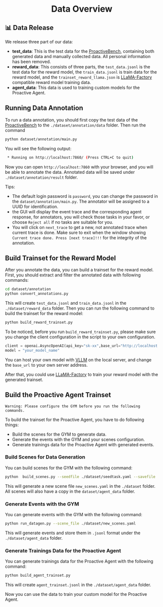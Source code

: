 <div align= "center">
    <h1> Data Overview </h1>
</div>

## 📊 Data Release

We release three part of our data:

- **test_data**: This is the test data for the [ProactiveBench](../eval/README.md), containing both generated data and manually collected data. All personal information has been removed.
- **reward_data**: This consists of three parts, the `test_data.jsonl` is the test data for the reward model, the `train_data.jsonl` is train data for the reward model, and the `trainset_reward_llama.json` is [LLaMA-Factory](https://github.com/hiyouga/LLaMA-Factory) compatible reward model training data.
- **agent_data**: This data is used to training custom models for the Proactive Agent.

## Running Data Annotation

To run a data annotation, you should first copy the test data of the [ProactiveBench](../eval/README.md) to the `./dataset/annotation/data` folder. Then run the command

```bash
python dataset/annotation/main.py
```

You will see the following output:

```bash
 * Running on http://localhost:7860/ (Press CTRL+C to quit)
```

Now you can open `http://localhost:7860` with your browser, and you will be able to annotate the data. 
Annotated data will be saved under `./dataset/annotation/result` folder.

Tips:
- The default login password is `password`, you can change the password in the `dataset/annotation/main.py`. The annotator will be assigned to a UUID for identification.
- the GUI will display the event trace and the corresponding agent response, for annotators, you will check those tasks in your favor, or choose `Reject all` if no tasks are suitable for you.
- You will click on `next_trace` to get a new, not annotated trace when current trace is done. Make sure to exit when the window showing `Current trace done. Press [next trace]!!!` for the integrity of the annotation.

## Build Trainset for the Reward Model
After you annotate the data, you can build a trainset for the reward model.
First, you should extract and filter the annotated data with following commands:

```bash
cd dataset/annotation
python convert_annotations.py
```

This will create `test_data.jsonl` and `train_data.jsonl` in the `./dataset/reward_data` folder.
Then you can run the following command to build the trainset for the reward model:

```bash
python build_reward_trainset.py
```

To be noticed, before you run `build_reward_trainset.py`, please make sure you change the client configuration in the script to your own configuration.

```python
client = openai.AsyncOpenAI(api_key="sk-xx",base_url="http://localhost:8000/v1/")
model = "your_model_name"
```

You can host your own model with [VLLM](https://github.com/vllm-project/vllm) on the local server, and change the `base_url` to your own server address.

After that, you could use [LLaMA-Factory](https://github.com/hiyouga/LLaMA-Factory) to train your reward model with the generated trainset.

## Build the Proactive Agent Trainset

```Plaintext
Warning: Please configure the GYM before you run the following commands.
```

To build the trainset for the Proactive Agent, you have to do following things:

- Build the scenes for the GYM to generate data.
- Generate the events with the GYM and your scenes configuration.
- Generate trainings data for the Proactive Agent with generated events.

### Build Scenes for Data Generation

You can build scenes for the GYM with the following command:

```bash
python  build_scenes.py --seedfile ./dataset/seedtask.yaml --savefile ./dataset/new_scenes.yaml
```

This will generate a new scene file `new_scenes.yaml` in the `./dataset` folder.
All scenes will also have a copy in the `dataset/agent_data` folder.

### Generate Events with the GYM

You can generate events with the GYM with the following command:

```bash
python run_datagen.py --scene_file ./dataset/new_scenes.yaml
```

This will generate events and store them in `.jsonl` format under the `./dataset/agent_data` folder.


### Generate Trainings Data for the Proactive Agent

You can generate trainings data for the Proactive Agent with the following command:

```bash
python build_agent_trainset.py
```

This will create `agent_trainset.jsonl` in the `./dataset/agent_data` folder.

Now you can use the data to train your custom model for the Proactive Agent.